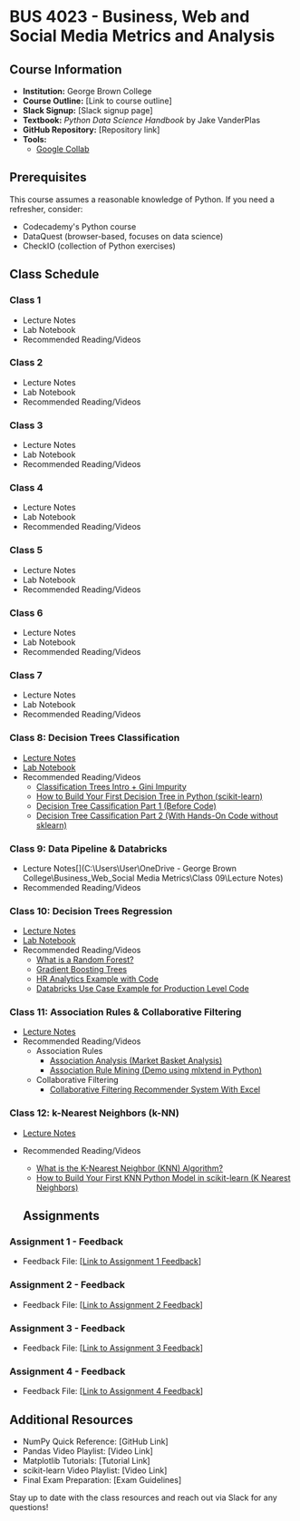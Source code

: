 # BUS 4023 - Business, Web and Social Media Metrics and Analysis

## Course Information
- **Institution:** George Brown College
- **Course Outline:** [Link to course outline]
- **Slack Signup:** [Slack signup page]
- **Textbook:** *Python Data Science Handbook* by Jake VanderPlas
- **GitHub Repository:** [Repository link]
- **Tools:**  
  - [Google Collab](url)
  

## Prerequisites
This course assumes a reasonable knowledge of Python. If you need a refresher, consider:
- Codecademy's Python course
- DataQuest (browser-based, focuses on data science)
- CheckIO (collection of Python exercises)

## Class Schedule
### **Class 1**
- Lecture Notes
- Lab Notebook
- Recommended Reading/Videos

### **Class 2**
- Lecture Notes
- Lab Notebook
- Recommended Reading/Videos

### **Class 3**
- Lecture Notes
- Lab Notebook
- Recommended Reading/Videos

### **Class 4**
- Lecture Notes
- Lab Notebook
- Recommended Reading/Videos

### **Class 5**
- Lecture Notes
- Lab Notebook
- Recommended Reading/Videos

### **Class 6**
- Lecture Notes
- Lab Notebook
- Recommended Reading/Videos

### **Class 7**
- Lecture Notes
- Lab Notebook
- Recommended Reading/Videos

### **Class 8: Decision Trees Classification**
- [Lecture Notes](https://georgebrowncollege-my.sharepoint.com/:f:/g/personal/101600320_georgebrown_ca/EuzUPjBqFUhEvwItj6t0uJYBIHUbPr0bEQMw_fAxDXVvBQ?e=sTFQcK)
- [Lab Notebook](https://colab.research.google.com/drive/1d5a0EcYr8LcUB70okx1O4Slawgi-T13W#scrollTo=i213ZygtifU-)
- Recommended Reading/Videos
  - [Classification Trees Intro + Gini Impurity](https://www.youtube.com/watch?v=_L39rN6gz7Y)
  - [How to Build Your First Decision Tree in Python (scikit-learn)](https://www.youtube.com/watch?v=YkYpGhsCx4c)
  - [Decision Tree Cassification Part 1 (Before Code)](https://www.youtube.com/watch?v=ZVR2Way4nwQ)
  - [Decision Tree Cassification Part 2 (With Hands-On Code without sklearn)](https://www.youtube.com/watch?v=sgQAhG5Q7iY)

### **Class 9: Data Pipeline & Databricks**
- Lecture Notes[](C:\Users\User\OneDrive - George Brown College\Business_Web_Social Media Metrics\Class 09\Lecture Notes)
- Recommended Reading/Videos

### **Class 10: Decision Trees Regression**
- [Lecture Notes](https://georgebrowncollege-my.sharepoint.com/my?id=%2Fpersonal%2F101600320%5Fgeorgebrown%5Fca%2FDocuments%2FBusiness%5FWeb%5FSocial%20Media%20Metrics%2FClass%2010%2FLecture%20Notes&ga=1)
- [Lab Notebook](https://colab.research.google.com/drive/1d5a0EcYr8LcUB70okx1O4Slawgi-T13W#scrollTo=i213ZygtifU-)
- Recommended Reading/Videos
  - [What is a Random Forest?](https://www.youtube.com/watch?v=gkXX4h3qYm4&t=60s)
  - [Gradient Boosting Trees](https://www.youtube.com/watch?v=XWQ0Fd_xiBE)
  - [HR Analytics Example with Code](https://www.kaggle.com/code/arsuri/hr-analytics-random-forest-gradient-boosting)
  - [Databricks Use Case Example for Production Level Code](https://notebooks.databricks.com/demos/lakehouse-fsi-fraud/index.html#)


### **Class 11: Association Rules & Collaborative Filtering**
- [Lecture Notes](https://georgebrowncollege-my.sharepoint.com/:f:/g/personal/101600320_georgebrown_ca/EuzUPjBqFUhEvwItj6t0uJYBIHUbPr0bEQMw_fAxDXVvBQ?e=sTFQcK)
- Recommended Reading/Videos
  - Association Rules
    - [Association Analysis (Market Basket Analysis)](https://www.youtube.com/watch?v=icGS26TS1fE)
    - [Association Rule Mining (Demo using mlxtend in Python)](https://www.youtube.com/watch?v=0yaYwDyBxFA)
  - Collaborative Filtering
    - [Collaborative Filtering Recommender System With Excel](https://www.youtube.com/watch?v=efW4vPh9snc)
  

### **Class 12: k-Nearest Neighbors (k-NN)**
- [Lecture Notes](https://georgebrowncollege-my.sharepoint.com/my?id=%2Fpersonal%2F101600320%5Fgeorgebrown%5Fca%2FDocuments%2FBusiness%5FWeb%5FSocial%20Media%20Metrics%2FClass%2012%2FLecture%20Notes&ga=1)
- Recommended Reading/Videos
  - [What is the K-Nearest Neighbor (KNN) Algorithm?](https://www.youtube.com/watch?v=b6uHw7QW_n4&t=340s)
  - [How to Build Your First KNN Python Model in scikit-learn (K Nearest Neighbors)](https://www.youtube.com/watch?v=Nz73vXn5afE)
 

  ## Assignments
### **Assignment 1 - Feedback**
- Feedback File: [[Link to Assignment 1 Feedback](https://georgebrowncollege-my.sharepoint.com/:f:/g/personal/101600320_georgebrown_ca/EmhRlA35M_hJg65AIBFq0SMBpZOzVdfD6NFog8IK83hblQ?e=S9d7r6)]

### **Assignment 2 - Feedback**
- Feedback File: [[Link to Assignment 2 Feedback](https://georgebrowncollege-my.sharepoint.com/:f:/g/personal/101600320_georgebrown_ca/EmhRlA35M_hJg65AIBFq0SMBpZOzVdfD6NFog8IK83hblQ?e=S9d7r6)]

### **Assignment 3 - Feedback**
- Feedback File: [[Link to Assignment 3 Feedback](https://georgebrowncollege-my.sharepoint.com/:f:/g/personal/101600320_georgebrown_ca/EmhRlA35M_hJg65AIBFq0SMBpZOzVdfD6NFog8IK83hblQ?e=S9d7r6)]

### **Assignment 4 - Feedback**
- Feedback File: [[Link to Assignment 4 Feedback](https://georgebrowncollege-my.sharepoint.com/:f:/g/personal/101600320_georgebrown_ca/EmhRlA35M_hJg65AIBFq0SMBpZOzVdfD6NFog8IK83hblQ?e=S9d7r6)]

## Additional Resources
- NumPy Quick Reference: [GitHub Link]
- Pandas Video Playlist: [Video Link]
- Matplotlib Tutorials: [Tutorial Link]
- scikit-learn Video Playlist: [Video Link]
- Final Exam Preparation: [Exam Guidelines]

Stay up to date with the class resources and reach out via Slack for any questions!

